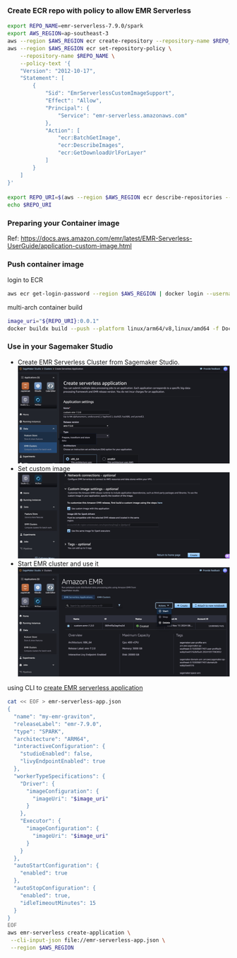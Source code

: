 ### Create ECR repo with policy to allow EMR Serverless
```bash
export REPO_NAME=emr-serverless-7.9.0/spark
export AWS_REGION=ap-southeast-3
aws --region $AWS_REGION ecr create-repository --repository-name $REPO_NAME --image-scanning-configuration scanOnPush=true
aws --region $AWS_REGION ecr set-repository-policy \
    --repository-name $REPO_NAME \
    --policy-text '{
    "Version": "2012-10-17",
    "Statement": [
        {
            "Sid": "EmrServerlessCustomImageSupport",
            "Effect": "Allow",
            "Principal": {
                "Service": "emr-serverless.amazonaws.com"
            },
            "Action": [
                "ecr:BatchGetImage",
                "ecr:DescribeImages",
                "ecr:GetDownloadUrlForLayer"
            ]
        }
    ]
}'

export REPO_URI=$(aws --region $AWS_REGION ecr describe-repositories --repository-name $REPO_NAME | jq -r '.repositories[0].repositoryUri')
echo $REPO_URI
```
### Preparing your Container image
Ref: https://docs.aws.amazon.com/emr/latest/EMR-Serverless-UserGuide/application-custom-image.html

### Push container image
login to ECR
```bash
aws ecr get-login-password --region $AWS_REGION | docker login --username AWS --password-stdin $REPO_URI
```
multi-arch container build
```bash
image_uri="${REPO_URI}:0.0.1"
docker buildx build --push --platform linux/arm64/v8,linux/amd64 -f Dockerfile.emr-serverless-7.9.0 -t $image_uri .
```

### Use in your Sagemaker Studio

* Create EMR Serverless Cluster from Sagemaker Studio. ![create-emr](../imgs/create-emr-cluster-01.jpg)
* Set custom image ![set-custom-image](../imgs/create-emr-cluster-02-set-image.jpg)
* Start EMR cluster and use it ![start-it](../imgs/create-emr-cluster-03-start.jpg)

using CLI to [create EMR serverless application](https://docs.aws.amazon.com/cli/latest/reference/emr-serverless/create-application.html)

```bash
cat << EOF > emr-serverless-app.json
{
  "name": "my-emr-graviton",
  "releaseLabel": "emr-7.9.0",
  "type": "SPARK",
  "architecture": "ARM64",
  "interactiveConfiguration": {
    "studioEnabled": false,
    "livyEndpointEnabled": true
  },
  "workerTypeSpecifications": {
    "Driver": {
      "imageConfiguration": {
        "imageUri": "$image_uri"
      }
    },
    "Executor": {
      "imageConfiguration": {
        "imageUri": "$image_uri"
      }
    }
  },
  "autoStartConfiguration": {
    "enabled": true
  },
  "autoStopConfiguration": {
    "enabled": true,
    "idleTimeoutMinutes": 15
  }
}
EOF
aws emr-serverless create-application \
 --cli-input-json file://emr-serverless-app.json \
 --region $AWS_REGION
```